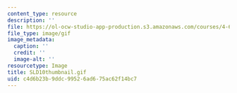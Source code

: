 ```yaml
---
content_type: resource
description: ''
file: https://ol-ocw-studio-app-production.s3.amazonaws.com/courses/4-614-religious-architecture-and-islamic-cultures-fall-2002/c4d6b23b9ddc99526ad675ac62f14bc7_SLD10thumbnail.gif
file_type: image/gif
image_metadata:
  caption: ''
  credit: ''
  image-alt: ''
resourcetype: Image
title: SLD10thumbnail.gif
uid: c4d6b23b-9ddc-9952-6ad6-75ac62f14bc7
---
```

